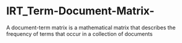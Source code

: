 # IRT_Term-Document-Matrix-
A document-term matrix is a mathematical matrix that describes the frequency of terms that occur in a collection of documents
